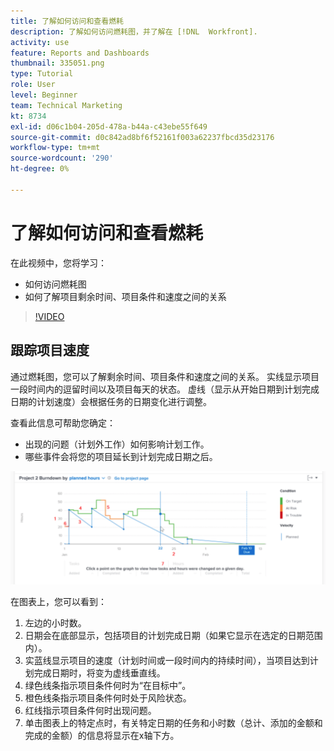 ```yaml
---
title: 了解如何访问和查看燃耗
description: 了解如何访问燃耗图，并了解在 [!DNL  Workfront].
activity: use
feature: Reports and Dashboards
thumbnail: 335051.png
type: Tutorial
role: User
level: Beginner
team: Technical Marketing
kt: 8734
exl-id: d06c1b04-205d-478a-b44a-c43ebe55f649
source-git-commit: d0c842ad8bf6f52161f003a62237fbcd35d23176
workflow-type: tm+mt
source-wordcount: '290'
ht-degree: 0%

---
```


# 了解如何访问和查看燃耗

在此视频中，您将学习：

* 如何访问燃耗图
* 如何了解项目剩余时间、项目条件和速度之间的关系

>[!VIDEO](https://video.tv.adobe.com/v/335051/?quality=12)

## 跟踪项目速度

通过燃耗图，您可以了解剩余时间、项目条件和速度之间的关系。 实线显示项目一段时间内的逗留时间以及项目每天的状态。 虚线（显示从开始日期到计划完成日期的计划速度）会根据任务的日期变化进行调整。

查看此信息可帮助您确定：

* 出现的问题（计划外工作）如何影响计划工作。
* 哪些事件会将您的项目延长到计划完成日期之后。

![显示燃尽图的图像，其中包含下面项目符号中描述的区域的数字](assets/section-2-9.png)

在图表上，您可以看到：

1. 左边的小时数。
1. 日期会在底部显示，包括项目的计划完成日期（如果它显示在选定的日期范围内）。
1. 实蓝线显示项目的速度（计划时间或一段时间内的持续时间），当项目达到计划完成日期时，将变为虚线垂直线。
1. 绿色线条指示项目条件何时为“在目标中”。
1. 橙色线条指示项目条件何时处于风险状态。
1. 红线指示项目条件何时出现问题。
1. 单击图表上的特定点时，有关特定日期的任务和小时数（总计、添加的金额和完成的金额）的信息将显示在x轴下方。
